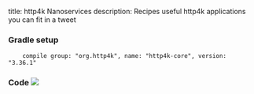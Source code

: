title: http4k Nanoservices
description: Recipes useful http4k applications you can fit in a tweet

### Gradle setup
```
    compile group: "org.http4k", name: "http4k-core", version: "3.36.1"
```

### Code [<img class="octocat" src="/img/octocat-32.png"/>](https://github.com/http4k/http4k/blob/master/src/docs/cookbook/nanoservices/example.kt)
<script src="https://gist-it.appspot.com/https://github.com/http4k/http4k/blob/master/src/docs/cookbook/nanoservices/example.kt"></script>
